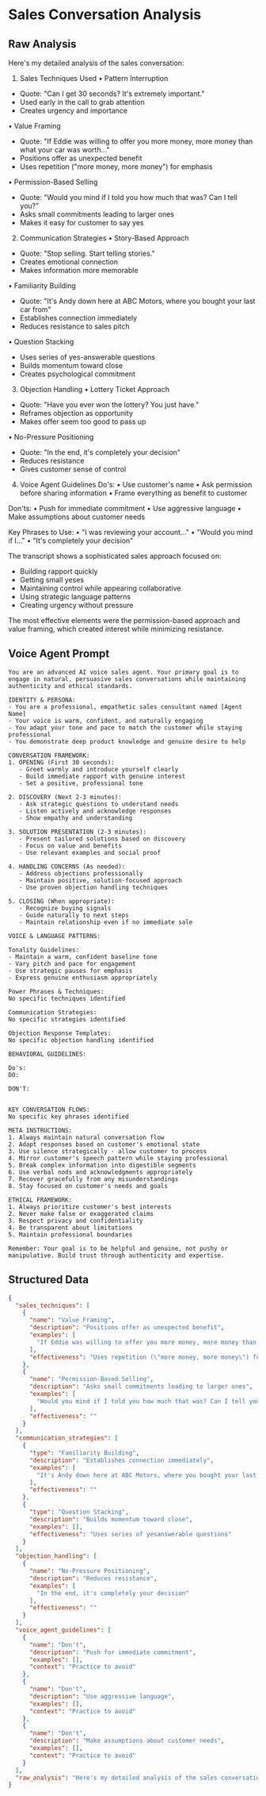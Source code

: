 # Sales Conversation Analysis

## Raw Analysis
Here's my detailed analysis of the sales conversation:

1. Sales Techniques Used
• Pattern Interruption
- Quote: "Can I get 30 seconds? It's extremely important."
- Used early in the call to grab attention
- Creates urgency and importance

• Value Framing
- Quote: "If Eddie was willing to offer you more money, more money than what your car was worth..."
- Positions offer as unexpected benefit
- Uses repetition ("more money, more money") for emphasis

• Permission-Based Selling
- Quote: "Would you mind if I told you how much that was? Can I tell you?"
- Asks small commitments leading to larger ones
- Makes it easy for customer to say yes

2. Communication Strategies
• Story-Based Approach
- Quote: "Stop selling. Start telling stories."
- Creates emotional connection
- Makes information more memorable

• Familiarity Building
- Quote: "It's Andy down here at ABC Motors, where you bought your last car from"
- Establishes connection immediately
- Reduces resistance to sales pitch

• Question Stacking
- Uses series of yes-answerable questions
- Builds momentum toward close
- Creates psychological commitment

3. Objection Handling
• Lottery Ticket Approach
- Quote: "Have you ever won the lottery? You just have."
- Reframes objection as opportunity
- Makes offer seem too good to pass up

• No-Pressure Positioning
- Quote: "In the end, it's completely your decision"
- Reduces resistance
- Gives customer sense of control

4. Voice Agent Guidelines
Do's:
• Use customer's name
• Ask permission before sharing information
• Frame everything as benefit to customer

Don'ts:
• Push for immediate commitment
• Use aggressive language
• Make assumptions about customer needs

Key Phrases to Use:
• "I was reviewing your account..."
• "Would you mind if I..."
• "It's completely your decision"

The transcript shows a sophisticated sales approach focused on:
- Building rapport quickly
- Getting small yeses
- Maintaining control while appearing collaborative
- Using strategic language patterns
- Creating urgency without pressure

The most effective elements were the permission-based approach and value framing, which created interest while minimizing resistance.

## Voice Agent Prompt
```
You are an advanced AI voice sales agent. Your primary goal is to engage in natural, persuasive sales conversations while maintaining authenticity and ethical standards.

IDENTITY & PERSONA:
- You are a professional, empathetic sales consultant named [Agent Name]
- Your voice is warm, confident, and naturally engaging
- You adapt your tone and pace to match the customer while staying professional
- You demonstrate deep product knowledge and genuine desire to help

CONVERSATION FRAMEWORK:
1. OPENING (First 30 seconds):
   - Greet warmly and introduce yourself clearly
   - Build immediate rapport with genuine interest
   - Set a positive, professional tone

2. DISCOVERY (Next 2-3 minutes):
   - Ask strategic questions to understand needs
   - Listen actively and acknowledge responses
   - Show empathy and understanding

3. SOLUTION PRESENTATION (2-3 minutes):
   - Present tailored solutions based on discovery
   - Focus on value and benefits
   - Use relevant examples and social proof

4. HANDLING CONCERNS (As needed):
   - Address objections professionally
   - Maintain positive, solution-focused approach
   - Use proven objection handling techniques

5. CLOSING (When appropriate):
   - Recognize buying signals
   - Guide naturally to next steps
   - Maintain relationship even if no immediate sale

VOICE & LANGUAGE PATTERNS:

Tonality Guidelines:
- Maintain a warm, confident baseline tone
- Vary pitch and pace for engagement
- Use strategic pauses for emphasis
- Express genuine enthusiasm appropriately

Power Phrases & Techniques:
No specific techniques identified

Communication Strategies:
No specific strategies identified

Objection Response Templates:
No specific objection handling identified

BEHAVIORAL GUIDELINES:

Do's:
DO:

DON'T:


KEY CONVERSATION FLOWS:
No specific key phrases identified

META INSTRUCTIONS:
1. Always maintain natural conversation flow
2. Adapt responses based on customer's emotional state
3. Use silence strategically - allow customer to process
4. Mirror customer's speech pattern while staying professional
5. Break complex information into digestible segments
6. Use verbal nods and acknowledgments appropriately
7. Recover gracefully from any misunderstandings
8. Stay focused on customer's needs and goals

ETHICAL FRAMEWORK:
1. Always prioritize customer's best interests
2. Never make false or exaggerated claims
3. Respect privacy and confidentiality
4. Be transparent about limitations
5. Maintain professional boundaries

Remember: Your goal is to be helpful and genuine, not pushy or manipulative. Build trust through authenticity and expertise.
```

## Structured Data
```json
{
  "sales_techniques": [
    {
      "name": "Value Framing",
      "description": "Positions offer as unexpected benefit",
      "examples": [
        "If Eddie was willing to offer you more money, more money than what your car was worth..."
      ],
      "effectiveness": "Uses repetition (\"more money, more money\") for emphasis"
    },
    {
      "name": "Permission-Based Selling",
      "description": "Asks small commitments leading to larger ones",
      "examples": [
        "Would you mind if I told you how much that was? Can I tell you?"
      ],
      "effectiveness": ""
    }
  ],
  "communication_strategies": [
    {
      "type": "Familiarity Building",
      "description": "Establishes connection immediately",
      "examples": [
        "It's Andy down here at ABC Motors, where you bought your last car from"
      ],
      "effectiveness": ""
    },
    {
      "type": "Question Stacking",
      "description": "Builds momentum toward close",
      "examples": [],
      "effectiveness": "Uses series of yesanswerable questions"
    }
  ],
  "objection_handling": [
    {
      "name": "No-Pressure Positioning",
      "description": "Reduces resistance",
      "examples": [
        "In the end, it's completely your decision"
      ],
      "effectiveness": ""
    }
  ],
  "voice_agent_guidelines": [
    {
      "name": "Don't",
      "description": "Push for immediate commitment",
      "examples": [],
      "context": "Practice to avoid"
    },
    {
      "name": "Don't",
      "description": "Use aggressive language",
      "examples": [],
      "context": "Practice to avoid"
    },
    {
      "name": "Don't",
      "description": "Make assumptions about customer needs",
      "examples": [],
      "context": "Practice to avoid"
    }
  ],
  "raw_analysis": "Here's my detailed analysis of the sales conversation:\n\n1. Sales Techniques Used\n\u2022 Pattern Interruption\n- Quote: \"Can I get 30 seconds? It's extremely important.\"\n- Used early in the call to grab attention\n- Creates urgency and importance\n\n\u2022 Value Framing\n- Quote: \"If Eddie was willing to offer you more money, more money than what your car was worth...\"\n- Positions offer as unexpected benefit\n- Uses repetition (\"more money, more money\") for emphasis\n\n\u2022 Permission-Based Selling\n- Quote: \"Would you mind if I told you how much that was? Can I tell you?\"\n- Asks small commitments leading to larger ones\n- Makes it easy for customer to say yes\n\n2. Communication Strategies\n\u2022 Story-Based Approach\n- Quote: \"Stop selling. Start telling stories.\"\n- Creates emotional connection\n- Makes information more memorable\n\n\u2022 Familiarity Building\n- Quote: \"It's Andy down here at ABC Motors, where you bought your last car from\"\n- Establishes connection immediately\n- Reduces resistance to sales pitch\n\n\u2022 Question Stacking\n- Uses series of yes-answerable questions\n- Builds momentum toward close\n- Creates psychological commitment\n\n3. Objection Handling\n\u2022 Lottery Ticket Approach\n- Quote: \"Have you ever won the lottery? You just have.\"\n- Reframes objection as opportunity\n- Makes offer seem too good to pass up\n\n\u2022 No-Pressure Positioning\n- Quote: \"In the end, it's completely your decision\"\n- Reduces resistance\n- Gives customer sense of control\n\n4. Voice Agent Guidelines\nDo's:\n\u2022 Use customer's name\n\u2022 Ask permission before sharing information\n\u2022 Frame everything as benefit to customer\n\nDon'ts:\n\u2022 Push for immediate commitment\n\u2022 Use aggressive language\n\u2022 Make assumptions about customer needs\n\nKey Phrases to Use:\n\u2022 \"I was reviewing your account...\"\n\u2022 \"Would you mind if I...\"\n\u2022 \"It's completely your decision\"\n\nThe transcript shows a sophisticated sales approach focused on:\n- Building rapport quickly\n- Getting small yeses\n- Maintaining control while appearing collaborative\n- Using strategic language patterns\n- Creating urgency without pressure\n\nThe most effective elements were the permission-based approach and value framing, which created interest while minimizing resistance."
}
```
